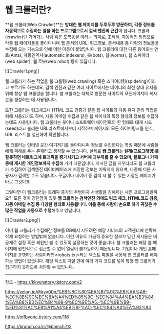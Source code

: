 # 웹 크롤러란?

**웹 크롤러(Web Crawler)**는 **방대한 웹 페이지를 두루두루 방문하여, 각종 정보를 자동적으로 수집하는 일을 하는 프로그램으로서 검색 엔진의 근간**이
 됩니다. 크롤러(crawler)란 기어가는 사람 혹은 포복동물 이라는 의미로, 조직적, 자동적인 방법으로 각종 웹 페이지들을 
돌아다니며 웹 문서의 URL, 링크정보, 문서내용 등 다량의 정보들을 수집해 오는 기능으로 인해 이런 이름이 붙었답니다. 웹 
크롤러에 대한 다른 용어로는 앤트(Ants), 자동인덱서(automatic indexers), 봇(bots), 웜(worms), 웹
 스파이더 (web spider), 웹 로봇(web robot) 등이 있답니다.

![[Crawler1.png]]

웹 크롤러가 하는 작업을 웹 크롤링(web crawling) 혹은 스파이더링(spidering)이라고 부르기도 하는데요, 검색 
엔진과 같은 여러 사이트에서는 데이터의 최신 상태 유지를 위해 항상 웹 크롤링을 합니다. 웹 크롤러는 대체로 방문한 사이트의 모든페이지의 복사본을 생성하는 데 사용됩니다.

또한 크롤러는 링크체크나 HTML 코드 검증과 같은 웹 사이트의 자동 유지 관리 작업을 위해 사용되기도 하며, 자동 이메일 수집과 같은 웹 페이지의 특정 형태의 정보를 수집하는데도 사용됩니다. 웹 크롤러는 봇이나 소프트웨어 에이전트의 한 형태로 대개 시드(seed)라고 불리는 URL리스트에서부터 시작하며 페이지의 모든 하이퍼링크를 인식, URL 리스트를 갱신하여 확인합니다.


웹 크롤러는 인터넷 공간 여기저기를 돌아다니며 정보를 수집한다는 특징 때문에 사람들에게 피해를 주는 존재라고 생각할 수 있습니다. 실제로 **웹 크롤러는 설계(프로그래밍)를 잘못하면 네트워크에 트래픽을 증가시키고 서버에 과부하를 줄 수 있으며, 블로그나 카페 등에 게시한 개인정보까지 수집**해
가기 때문입니다. 게시한 글을 지우더라도 웹 크롤러가 수집하여 검색엔진 데이터베이스에 저장한 정보는 지워지지 않으며, 나중에 다른
 사용자가 검색할 수도 있습니다. 구글이나 네이버 등 검색 시 볼 수 있는 저장된 페이지가 바로 그것이죠.

그렇다면 이 웹크롤러는 트래픽 증가의 주범이자 사생활을 침해하는 나쁜 프로그램일까요?  모든 것이 장단점이 있듯 **웹 크롤러는 검색엔진 외에도 링크 체크, HTML코드 검증, 자동 이메일 수집 등 다양한 형태로 사용됩니다. 이를 통해 사람이 손으로 하기 귀찮은 수많은 작업을 자동으로 수행**해주고 있답니다. 


![[Crawler2.png]]

이미 웹 크롤러가 수집해간 정보를 DB에서 지우려면 해당 서비스의 고객센터에 연락해 삭제 요청하는 방법밖에 없습니다. 이런 이유로 가급적 중요한 정보가 담긴 게시물은 비공개로 설정 혹은 회원만 볼 수 있도록 설정하는 것이 좋습니다. 웹 크롤러는 해당 웹 페이지에 원천적으로 접근할 수 없어 열람이 불가능하기 때문입니다. 기업이나 개인 홈페이지를 운영하는 사람이라면<robots.txt>라는 텍스트 파일을 사용해 웹 크롤러를 배제하는 방법이 있습니다. 해당 텍스트 파일 안에 여러 가지 코드를 넣어 특정 웹 크롤러가 접근하지 못하도록 차단할 수 있답니다.













---
참조 -  https://kkyunstory.tistory.com/2


https://velog.io/@kyy00n/%EB%8C%80%EA%B7%9C%EB%AA%A8-%EC%8B%9C%EC%8A%A4%ED%85%9C-%EC%84%A4%EA%B3%84-%EA%B8%B0%EC%B4%88-9%EC%9E%A5.-%EC%9B%B9-%ED%81%AC%EB%A1%A4%EB%9F%AC-%EC%84%A4%EA%B3%84


https://offbyone.tistory.com/116


https://brunch.co.kr/@bamchi/12




